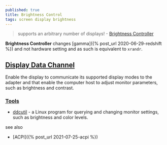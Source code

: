 ```yaml
---
published: true
title: Brightness Control
tags: screen display brightness
---
```

> supports an arbitrary number of displays!  - [Brightness Controller](https://github.com/lordamit/Brightness)


**Brightness Controller** changes [gamma]({% post_url 2020-06-29-redshift %}) and not hardware setting and as such is equivalent to `xrandr`.

## [Display Data Channel](https://en.wikipedia.org/wiki/Display_Data_Channel)
Enable the display to communicate its supported display modes to the adapter and that enable the computer host to adjust monitor parameters, such as brightness and contrast.

### [Tools](https://en.wikipedia.org/wiki/Display_Data_Channel#External_links)
- [ddcutil](https://github.com/rockowitz/ddcutil/tree/1.2.0-rc1) - a Linux program for querying and changing monitor settings, such as brightness and color levels.


see also
- [ACPI]({% post_url 2021-07-25-acpi %})
